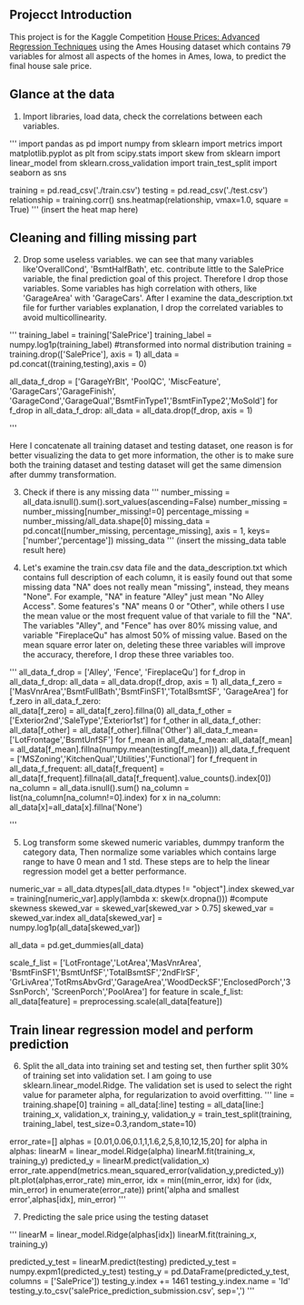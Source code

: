 ## Projecct Introduction
This project is for the Kaggle Competition [House Prices: Advanced Regression Techniques](https://www.kaggle.com/c/house-prices-advanced-regression-techniques)
using the Ames Housing dataset which contains 79 variables for almost all aspects of the homes in Ames, Iowa, to predict the final house sale price.



## Glance at the data

1. Import libraries, load data, check  the correlations between each variables.

'''
import pandas as pd
import numpy
from sklearn import metrics
import matplotlib.pyplot as plt
from scipy.stats import skew
from sklearn import linear_model
from sklearn.cross_validation import train_test_split
import seaborn as sns

training = pd.read_csv('./train.csv')
testing = pd.read_csv('./test.csv')
relationship = training.corr()
sns.heatmap(relationship, vmax=1.0, square = True)
'''
(insert the heat map here)

## Cleaning and filling missing part

2. Drop some useless variables.
we can see that many variables like'OverallCond', 'BsmtHalfBath', etc. contribute little to the SalePrice variable, the final prediction goal of this project. Therefore I drop those variables. Some variables has high correlation with others, like 'GarageArea' with 'GarageCars'. After I examine the data_description.txt file for further variables explanation, I drop the correlated variables to avoid multicollinearity.

'''
training_label = training['SalePrice']
training_label = numpy.log1p(training_label)  #transformed into normal distribution
training = training.drop(['SalePrice'], axis = 1) 
all_data = pd.concat((training,testing),axis = 0)

all_data_f_drop = ['GarageYrBlt', 'PoolQC', 'MiscFeature', 'GarageCars','GarageFinish',
                   'GarageCond','GarageQual','BsmtFinType1','BsmtFinType2','MoSold']
for f_drop in all_data_f_drop:
    all_data = all_data.drop(f_drop, axis = 1)

'''

Here I concatenate all training dataset and testing dataset, one reason is for better visualizing the data to get more information, the other is to make sure both the training dataset and testing dataset will get the same dimension after dummy transformation.

3. Check if there is any missing data
'''
number_missing = all_data.isnull().sum().sort_values(ascending=False)
number_missing = number_missing[number_missing!=0]
percentage_missing = number_missing/all_data.shape[0]
missing_data = pd.concat([number_missing, percentage_missing], axis = 1, keys=['number','percentage'])
missing_data
'''
(insert the missing_data table result here)



4. Let's examine the train.csv data file and the data_description.txt which contains full description of each column, it is easily found out that some missing data "NA" does not really mean "missing", instead, they means "None". For example, "NA" in feature "Alley" just mean "No Alley Access". Some features's "NA" means 0 or "Other", while others I use the mean value or the most frequent value of that variale to fill the "NA". The variables "Alley", and "Fence" has over 80% missing value, and variable "FireplaceQu" has almost 50% of missing value. Based on the mean square error later on, deleting these three variables will improve the accuracy, therefore, I drop these three variables too.

'''
all_data_f_drop = ['Alley', 'Fence', 'FireplaceQu']
for f_drop in all_data_f_drop:
    all_data = all_data.drop(f_drop, axis = 1)
all_data_f_zero = ['MasVnrArea','BsmtFullBath','BsmtFinSF1','TotalBsmtSF',
                  'GarageArea']
for f_zero in all_data_f_zero:                  
    all_data[f_zero] = all_data[f_zero].fillna(0)
all_data_f_other = ['Exterior2nd','SaleType','Exterior1st']
for f_other in all_data_f_other:
    all_data[f_other] = all_data[f_other].fillna('Other')
all_data_f_mean=['LotFrontage','BsmtUnfSF']
for f_mean in all_data_f_mean:
    all_data[f_mean] = all_data[f_mean].fillna(numpy.mean(testing[f_mean]))
all_data_f_frequent = ['MSZoning','KitchenQual','Utilities','Functional']
for f_frequent in all_data_f_frequent:
    all_data[f_frequent] = all_data[f_frequent].fillna(all_data[f_frequent].value_counts().index[0])
na_column = all_data.isnull().sum()
na_column = list(na_column[na_column!=0].index)
for x in na_column:
    all_data[x]=all_data[x].fillna('None')    

'''

5. Log transform some skewed numeric variables, dummpy tranform the category data, Then normalize some variables which contains large range to have 0 mean and 1 std.
These steps are to help the linear regression model get a better performance.

numeric_var = all_data.dtypes[all_data.dtypes != "object"].index
skewed_var = training[numeric_var].apply(lambda x: skew(x.dropna())) #compute skewness
skewed_var = skewed_var[skewed_var > 0.75]
skewed_var = skewed_var.index
all_data[skewed_var] = numpy.log1p(all_data[skewed_var])

all_data = pd.get_dummies(all_data)

scale_f_list = ['LotFrontage','LotArea','MasVnrArea',
'BsmtFinSF1','BsmtUnfSF','TotalBsmtSF','2ndFlrSF',
'GrLivArea','TotRmsAbvGrd','GarageArea','WoodDeckSF','EnclosedPorch','3SsnPorch',
'ScreenPorch','PoolArea']
for feature in scale_f_list:
    all_data[feature] = preprocessing.scale(all_data[feature])

## Train linear regression model and perform prediction

6. Split the all_data into training set and testing set, then further split 30% of training set into validation set. I am going to use sklearn.linear_model.Ridge. The validation set is used to select the right value for parameter alpha, for regularization to avoid overfitting.
'''
line = training.shape[0]
training = all_data[:line]
testing = all_data[line:]    
training_x, validation_x, training_y, validation_y = train_test_split(training, training_label, test_size=0.3,random_state=10)

error_rate=[]
alphas = [0.01,0.06,0.1,1,1.6,2,5,8,10,12,15,20]
for alpha in alphas:
    linearM = linear_model.Ridge(alpha)
    linearM.fit(training_x, training_y)
    predicted_y = linearM.predict(validation_x)
    error_rate.append(metrics.mean_squared_error(validation_y,predicted_y))
plt.plot(alphas,error_rate)
min_error, idx = min((min_error, idx) for (idx, min_error) in enumerate(error_rate))
print('alpha and smallest error',alphas[idx], min_error)
'''

7. Predicting the sale price using the testing dataset

'''
linearM = linear_model.Ridge(alphas[idx])
linearM.fit(training_x, training_y)

predicted_y_test = linearM.predict(testing)
predicted_y_test = numpy.expm1(predicted_y_test)
testing_y = pd.DataFrame(predicted_y_test, columns = ['SalePrice'])
testing_y.index += 1461
testing_y.index.name = 'Id'
testing_y.to_csv('salePrice_prediction_submission.csv', sep=',')
'''

